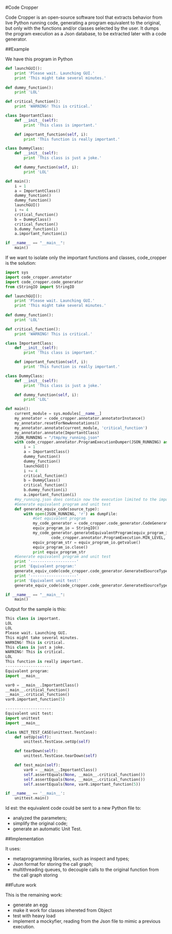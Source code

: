 #Code Cropper

Code Cropper is an open-source software tool that extracts behavior from live Python running code, generating a program equivalent to the original, but only with the functions and/or classes selected by the user. It dumps the program execution as a Json database, to be extracted later with a code generator.

##Example

We have this program in Python

```python
def launchGUI():
    print 'Please wait. Launching GUI.'
    print 'This might take several minutes.'
    
def dummy_function():
    print 'LOL'

def critical_function():
    print 'WARNING! This is critical.'

class ImportantClass:
    def __init__(self):
        print 'This class is important.'

    def important_function(self, i):
        print 'This function is really important.'

class DummyClass:
    def __init__(self):
        print 'This class is just a joke.'

    def dummy_function(self, i):
        print 'LOL'

def main():
    i = 1
    a = ImportantClass()
    dummy_function()
    dummy_function()
    launchGUI()
    i += 4
    critical_function()
    b = DummyClass()
    critical_function()
    b.dummy_function(i)
    a.important_function(i)

if __name__ == "__main__":
    main()
```

If we want to isolate only the important functions and classes, code_cropper is the solution:

```python
import sys
import code_cropper.annotator
import code_cropper.code_generator
from cStringIO import StringIO

def launchGUI():
    print 'Please wait. Launching GUI.'
    print 'This might take several minutes.'
    
def dummy_function():
    print 'LOL'

def critical_function():
    print 'WARNING! This is critical.'

class ImportantClass:
    def __init__(self):
        print 'This class is important.'

    def important_function(self, i):
        print 'This function is really important.'

class DummyClass:
    def __init__(self):
        print 'This class is just a joke.'

    def dummy_function(self, i):
        print 'LOL'

def main():
    current_module = sys.modules[__name__]
    my_annotator = code_cropper.annotator.annotatorInstance()
    my_annotator.resetForNewAnnotations()
    my_annotator.annotate(current_module, 'critical_function')
    my_annotator.annotate(ImportantClass)
    JSON_RUNNING = "/tmp/my_running.json"
    with code_cropper.annotator.ProgramExecutionDumper(JSON_RUNNING) as my_dumper:
        i = 1
        a = ImportantClass()
        dummy_function()
        dummy_function()
        launchGUI()
        i += 4
        critical_function()
        b = DummyClass()
        critical_function()
        b.dummy_function(i)
        a.important_function(i)
    #my_running.json does contain now the execution limited to the important classes and functions.
    #Generate equivalent program and unit test
    def generate_equiv_code(source_type):
        with open(JSON_RUNNING, 'r') as dumpFile:
            #Get equivalent program
            my_code_generator = code_cropper.code_generator.CodeGenerator(dumpFile)
            equiv_program_io = StringIO()
            my_code_generator.generateEquivalentProgram(equiv_program_io,
                    code_cropper.annotator.ProgramExecution.MIN_LEVEL, source_type)
            equiv_program_str = equiv_program_io.getvalue()
            equiv_program_io.close()
            print equiv_program_str
    #Generate equivalent program and unit test
    print '--------------------'
    print 'Equivalent program:'
    generate_equiv_code(code_cropper.code_generator.GeneratedSourceType.MAIN_FILE)
    print '--------------------'
    print 'Equivalent unit test:'
    generate_equiv_code(code_cropper.code_generator.GeneratedSourceType.UNIT_TEST)

if __name__ == "__main__":
    main()
```

Output for the sample is this:

```python
This class is important.
LOL
LOL
Please wait. Launching GUI.
This might take several minutes.
WARNING! This is critical.
This class is just a joke.
WARNING! This is critical.
LOL
This function is really important.
--------------------
Equivalent program:
import __main__

var0 = __main__.ImportantClass()
__main__.critical_function()
__main__.critical_function()
var0.important_function(5)

--------------------
Equivalent unit test:
import unittest
import __main__

class UNIT_TEST_CASE(unittest.TestCase):
    def setUp(self):
        unittest.TestCase.setUp(self)

    def tearDown(self):
        unittest.TestCase.tearDown(self)

    def test_main(self):
        var0 = __main__.ImportantClass()
        self.assertEquals(None, __main__.critical_function())
        self.assertEquals(None, __main__.critical_function())
        self.assertEquals(None, var0.important_function(5))

if __name__ == '__main__':
    unittest.main()
```

Id est: the equivalent code could be sent to a new Python file to:
 * analyzed the parameters;
 * simplify the original code;
 * generate an automatic Unit Test.

##Implementation

It uses:
 * metaprogramming libraries, such as inspect and types;
 * Json format for storing the call graph;
 * multithreading queues, to decouple calls to the original function from the call graph storing

##Future work

This is the remaining work:
 * generate an egg
 * make it work for classes inhereted from Object
 * test with heavy load
 * implement a mockyfier, reading from the Json file to mimic a previous execution.

